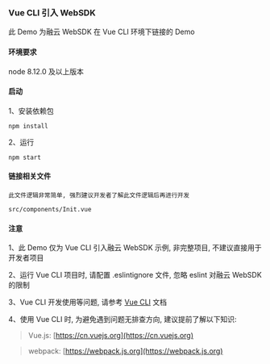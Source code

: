### Vue CLI 引入 WebSDK

此 Demo 为融云 WebSDK 在 Vue CLI 环境下链接的 Demo

#### 环境要求

node 8.12.0 及以上版本

#### 启动

1、安装依赖包

```
npm install
```

2、运行

```
npm start
```

#### 链接相关文件

`此文件逻辑非常简单, 强烈建议开发者了解此文件逻辑后再进行开发`

```
src/components/Init.vue
```

#### 注意

1、此 Demo 仅为 Vue CLI 引入融云 WebSDK 示例, 非完整项目, 不建议直接用于开发者项目

2、运行 Vue CLI 项目时, 请配置 .eslintignore 文件, 忽略 eslint 对融云 WebSDK 的限制

3、Vue CLI 开发使用等问题, 请参考 [Vue CLI](https://cli.vuejs.org/) 文档

4、使用 Vue CLI 时, 为避免遇到问题无排查方向, 建议提前了解以下知识:

> Vue.js: [https://cn.vuejs.org](https://cn.vuejs.org)

> webpack: [https://webpack.js.org](https://webpack.js.org)

